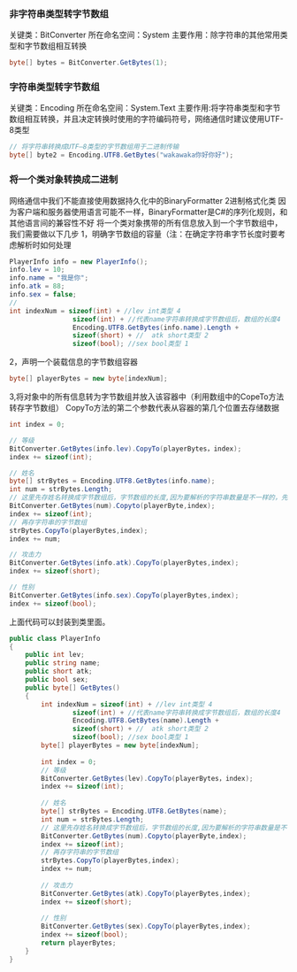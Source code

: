 ### 非字符串类型转字节数组
关键类：BitConverter
所在命名空间：System
主要作用：除字符串的其他常用类型和字节数组相互转换
```C#
byte[] bytes = BitConverter.GetBytes(1);
```
### 字符串类型转字节数组
关键类：Encoding
所在命名空间：System.Text
主要作用:将字符串类型和字节数组相互转换，并且决定转换时使用的字符编码符号，网络通信时建议使用UTF-8类型
```C#
// 将字符串转换成UTF—8类型的字节数组用于二进制传输
byte[] byte2 = Encoding.UTF8.GetBytes("wakawaka你好你好");
```

### 将一个类对象转换成二进制 
网络通信中我们不能直接使用数据持久化中的BinaryFormatter 2进制格式化类
因为客户端和服务器使用语言可能不一样，BinaryFormatter是C#的序列化规则，和其他语言间的兼容性不好
将一个类对象携带的所有信息放入到一个字节数组中，我们需要做以下几步
1，明确字节数组的容量（注：在确定字符串字节长度时要考虑解析时如何处理
```C#
PlayerInfo info = new PlayerInfo();
info.lev = 10;
info.name = "我是你";
info.atk = 88;
info.sex = false;
// 
int indexNum = sizeof(int) + //lev int类型 4 
				sizeof(int) + //代表name字符串转换成字节数组后，数组的长度4
				Encoding.UTF8.GetBytes(info.name).Length +
				sizeof(short) + //  atk short类型 2
				sizeof(bool); //sex bool类型 1
```
2，声明一个装载信息的字节数组容器
```C#
byte[] playerBytes = new byte[indexNum];
```
3,将对象中的所有信息转为字节数组并放入该容器中（利用数组中的CopeTo方法转存字节数组）
CopyTo方法的第二个参数代表从容器的第几个位置去存储数据
```C#
int index = 0;

// 等级
BitConverter.GetBytes(info.lev).CopyTo(playerBytes，index);
index += sizeof(int);

// 姓名
byte[] strBytes = Encoding.UTF8.GetBytes(info.name);
int num = strBytes.Length;
// 这里先存姓名转换成字节数组后，字节数组的长度,因为要解析的字符串数量是不一样的，先说一个大致保底范围
BitConverter.GetBytes(num).Copyto(playerByte,index);
index += sizeof(int);
// 再存字符串的字节数组
strBytes.CopyTo(playerBytes,index);
index += num;

// 攻击力
BitConverter.GetBytes(info.atk).CopyTo(playerBytes,index);
index += sizeof(short);

// 性别
BitConverter.GetBytes(info.sex).CopyTo(playerBytes,index);
index += sizeof(bool);
```

上面代码可以封装到类里面。

```C#
public class PlayerInfo
{
	public int lev;
	public string name;
	public short atk;
	public bool sex;
	public byte[] GetBytes()
	{
		int indexNum = sizeof(int) + //lev int类型 4 
				sizeof(int) + //代表name字符串转换成字节数组后，数组的长度4
				Encoding.UTF8.GetBytes(name).Length +
				sizeof(short) + //  atk short类型 2
				sizeof(bool); //sex bool类型 1
		byte[] playerBytes = new byte[indexNum];
		
		int index = 0;
		// 等级
		BitConverter.GetBytes(lev).CopyTo(playerBytes，index);
		index += sizeof(int);
		
		// 姓名
		byte[] strBytes = Encoding.UTF8.GetBytes(name);
		int num = strBytes.Length;
		// 这里先存姓名转换成字节数组后，字节数组的长度,因为要解析的字符串数量是不一样的，先说一个大致保底范围
		BitConverter.GetBytes(num).Copyto(playerByte,index);
		index += sizeof(int);
		// 再存字符串的字节数组
		strBytes.CopyTo(playerBytes,index);
		index += num;
		
		// 攻击力
		BitConverter.GetBytes(atk).CopyTo(playerBytes,index);
		index += sizeof(short);
		
		// 性别
		BitConverter.GetBytes(sex).CopyTo(playerBytes,index);
		index += sizeof(bool);
		return playerBytes;
	}
}
```

